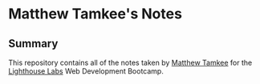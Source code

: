 # Matthew Tamkee's Notes
## Summary
This repository contains all of the notes taken by [Matthew Tamkee](https://github.com/nvTwistt) for the [Lighthouse Labs](https://www.lighthouselabs.ca/) Web Development Bootcamp.